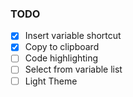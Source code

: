 ### TODO

- [x] Insert variable shortcut
- [x] Copy to clipboard
- [ ] Code highlighting
- [ ] Select from variable list
- [ ] Light Theme
